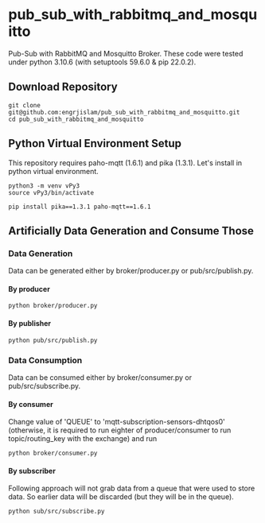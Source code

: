 # pub_sub_with_rabbitmq_and_mosquitto
Pub-Sub with RabbitMQ and Mosquitto Broker. These code were tested under python 3.10.6 (with setuptools 59.6.0 & pip 22.0.2).

## Download Repository
```
git clone git@github.com:engrjislam/pub_sub_with_rabbitmq_and_mosquitto.git
cd pub_sub_with_rabbitmq_and_mosquitto
```

## Python Virtual Environment Setup
This repository requires paho-mqtt (1.6.1) and pika (1.3.1). Let's install in python virtual environment.
```
python3 -m venv vPy3
source vPy3/bin/activate

pip install pika==1.3.1 paho-mqtt==1.6.1
```

## Artificially Data Generation and Consume Those

### Data Generation
Data can be generated either by broker/producer.py or pub/src/publish.py.

#### By producer
```
python broker/producer.py
```

#### By publisher
```
python pub/src/publish.py
```

### Data Consumption
Data can be consumed either by broker/consumer.py or pub/src/subscribe.py.

#### By consumer
Change value of 'QUEUE' to 'mqtt-subscription-sensors-dhtqos0' (otherwise, it is required to run eighter of producer/consumer to run topic/routing_key with the exchange) and run
```
python broker/consumer.py
```
#### By subscriber
Following approach will not grab data from a queue that were used to store data. So earlier data will be discarded (but they will be in the queue).
```
python sub/src/subscribe.py
```
